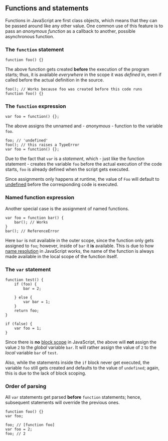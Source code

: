 ## Functions and statements

Functions in JavaScript are first class objects, which means that they can be 
passed around like any other value. One common use of this feature is to pass
an *anonymous function* as a callback to another, possible asynchronous function.

### The `function` statement

    function foo() {}

The above function gets created **before** the execution of the program starts;
thus, it is available *everywhere* in the scope it was *defined* in, even if 
called before the actual definition in the source.

    foo(); // Works because foo was created before this code runs
    function foo() {}

### The `function` expression

    var foo = function() {};

The above assigns the unnamed and - *anonymous* - function to the variable `foo`. 

    foo; // 'undefined'
    foo(); // this raises a TypeError
    var foo = function() {};

Due to the fact that `var` is a *statement*, which - just like the function 
statement - creates the variable `foo` before the actual execution of the code
starts, `foo` is already defined when the script gets executed.

Since assignments only happens at runtime, the value of `Foo` will default
to [undefined](#undefined) before the corresponding code is executed.

### Named function expression

Another special case is the assignment of named functions.

    var foo = function bar() {
        bar(); // Works
    }
    bar(); // ReferenceError

Here `bar` is not available in the outer scope, since the function only gets
assigned to `foo`; however, inside of `bar` it **is** available. This is due to 
how [name resolution](#scopes) in JavaScript works, the name of the function
is always made available in the local scope of the function itself.

### The `var` statement

    function test() {
        if (foo) {
            bar = 2;

        } else {
            var bar = 1;
        }
        return foo;
    }

    if (false) {
        var foo = 1;
    }

Since there is **no** [block scope](#scopes) in JavaScript, the above will
**not** assign the value `2` to the *global* variable `bar`. It will rather 
assign the value of `2` to the *local* variable `bar` of `test`. 

Also, while the statements inside the `if` block never get executed, the variable
`foo` still gets created and defaults to the value of `undefined`; again, this
is due to the lack of block scoping.

### Order of parsing

All `var` statements get parsed **before** `function` statements; hence,
subsequent statements will override the previous ones.

    function foo() {}
    var foo;

    foo; // [function foo]
    var foo = 2;
    foo; // 2

